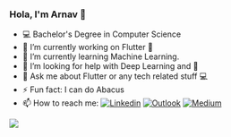 ### Hola, I'm Arnav 👋

- 💻 Bachelor's Degree in Computer Science
- 🔭 I’m currently working on Flutter 🎯
- 🌱 I’m currently learning Machine Learning.
- 🤔 I’m looking for help with Deep Learning and 🧻
- 💬 Ask me about Flutter or any tech related stuff 💻 
- ⚡ Fun fact: I can do Abacus
- 📫 How to reach me: 
[![Linkedin](https://img.shields.io/badge/-LinkedIn-blue?style=flat&logo=Linkedin&logoColor=white)](https://www.linkedin.com/in/arnav-/)
[![Outlook](https://img.shields.io/badge/-Outlook-0078D4?style=flat&logo=Microsoft-Outlook&logoColor=white)](mailto:arsingh@jacobs-university.de)
[![Medium](https://img.shields.io/badge/-Medium-%2312100E.svg?&style=flat&logo=medium&logoColor=white)](https://medium.com/@arnavbhaiya)

[Medium]: https://medium.com/@arnavbhaiya
<img src="https://github-readme-stats.vercel.app/api?username=ArnavS59&&show_icons=true&title_color=ffffff&icon_color=bb2acf&text_color=daf7dc&bg_color=151515">


<!--🏡 [Website][Website] **|** 
🐦 [Twitter][Twitter] **|** 
📷 [Instagram][Instagram] **|** 
👔 [Linkedin][Linkedin] **|** 
📝 [Medium][Medium]--!>

<!--[Website]: https://arnavs59.github.io/
[Twitter]: https://twitter.com/not_arnav_
[Linkedin]: https://www.linkedin.com/in/arnav-/




